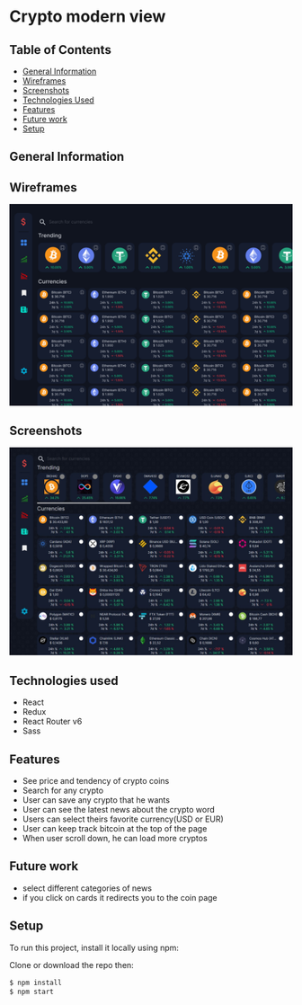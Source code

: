 # Crypto modern view

## Table of Contents

- [General Information](#general-information)
- [Wireframes](#wireframes)
- [Screenshots](#screenshots)
- [Technologies Used](#technologies-used)
- [Features](#features)
- [Future work](#future-work)
- [Setup](#setup)

## General Information

## Wireframes

![Desktop-wireframes](./public/Design/desktop-layout.jpg)

## Screenshots

![Desktop-screenshot](./public/Design/Screenshot.jpg)

## Technologies used

- React
- Redux
- React Router v6
- Sass

## Features

- See price and tendency of crypto coins
- Search for any crypto
- User can save any crypto that he wants
- User can see the latest news about the crypto word
- Users can select theirs favorite currency(USD or EUR)
- User can keep track bitcoin at the top of the page
- When user scroll down, he can load more cryptos

## Future work

- select different categories of news
- if you click on cards it redirects you to the coin page

## Setup

To run this project, install it locally using npm:

Clone or download the repo then:

```
$ npm install
$ npm start
```
